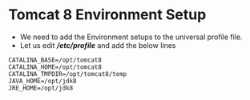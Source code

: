 # Tomcat 8 Environment Setup

- We need to add the Environment setups to the universal profile file.
- Let us edit ***/etc/profile*** and add the below lines

```
CATALINA_BASE=/opt/tomcat8
CATALINA_HOME=/opt/tomcat8
CATALINA_TMPDIR=/opt/tomcat8/temp
JAVA_HOME=/opt/jdk8
JRE_HOME=/opt/jdk8
```
